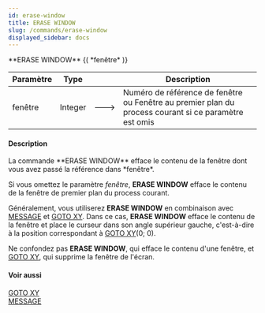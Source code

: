 ```yaml
---
id: erase-window
title: ERASE WINDOW
slug: /commands/erase-window
displayed_sidebar: docs
---
```


<!--REF #_command_.ERASE WINDOW.Syntax-->**ERASE WINDOW** {( *fenêtre* )}<!-- END REF-->
<!--REF #_command_.ERASE WINDOW.Params-->
| Paramètre | Type |  | Description |
| --- | --- | --- | --- |
| fenêtre | Integer | &#x1F852; | Numéro de référence de fenêtre ou Fenêtre au premier plan du process courant si ce paramètre est omis |

<!-- END REF-->

#### Description 

<!--REF #_command_.ERASE WINDOW.Summary-->La commande **ERASE WINDOW** efface le contenu de la fenêtre dont vous avez passé la référence dans *fenêtre*.<!-- END REF--> 

Si vous omettez le paramètre *fenêtre*, **ERASE WINDOW** efface le contenu de la fenêtre de premier plan du process courant. 

Généralement, vous utiliserez **ERASE WINDOW** en combinaison avec [MESSAGE](message.md) et [GOTO XY](goto-xy.md). Dans ce cas, **ERASE WINDOW** efface le contenu de la fenêtre et place le curseur dans son angle supérieur gauche, c'est-à-dire à la position correspondant à [GOTO XY](goto-xy.md)(0; 0). 

Ne confondez pas **ERASE WINDOW**, qui efface le contenu d'une fenêtre, et [GOTO XY](goto-xy.md), qui supprime la fenêtre de l'écran.

#### Voir aussi 

[GOTO XY](goto-xy.md)  
[MESSAGE](message.md)  